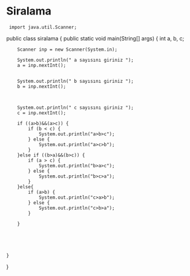# Siralama


     import java.util.Scanner;
public class siralama {
    public static void main(String[] args) {
        int a, b, c;

        Scanner inp = new Scanner(System.in);

        System.out.println(" a sayısını giriniz ");
        a = inp.nextInt();


        System.out.println(" b sayısını giriniz ");
        b = inp.nextInt();



        System.out.println(" c sayısını giriniz ");
        c = inp.nextInt();

        if ((a>b)&&(a>c)) {
            if (b < c) {
                System.out.println("a>b>c");
            } else {
                System.out.println("a>c>b");
            }
        }else if ((b>a)&&(b>c)) {
            if (a > c) {
                System.out.println("b>a>c");
            } else {
                System.out.println("b>c>a");
            }
        }else{
            if (a>b) {
                System.out.println("c>a>b");
            } else {
                System.out.println("c>b>a");
            }

        }





    }
}
